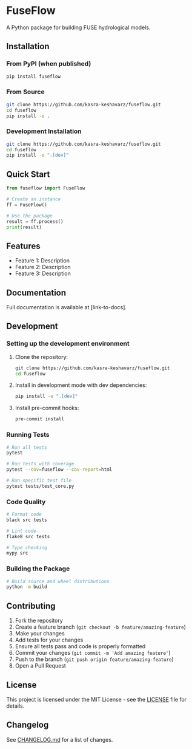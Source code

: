 # FuseFlow

A Python package for building FUSE hydrological models.

## Installation

### From PyPI (when published)
```bash
pip install fuseflow
```

### From Source
```bash
git clone https://github.com/kasra-keshavarz/fuseflow.git
cd fuseflow
pip install -e .
```

### Development Installation
```bash
git clone https://github.com/kasra-keshavarz/fuseflow.git
cd fuseflow
pip install -e ".[dev]"
```

## Quick Start

```python
from fuseflow import FuseFlow

# Create an instance
ff = FuseFlow()

# Use the package
result = ff.process()
print(result)
```

## Features

- Feature 1: Description
- Feature 2: Description
- Feature 3: Description

## Documentation

Full documentation is available at [link-to-docs].

## Development

### Setting up the development environment

1. Clone the repository:
   ```bash
   git clone https://github.com/kasra-keshavarz/fuseflow.git
   cd fuseflow
   ```

2. Install in development mode with dev dependencies:
   ```bash
   pip install -e ".[dev]"
   ```

3. Install pre-commit hooks:
   ```bash
   pre-commit install
   ```

### Running Tests

```bash
# Run all tests
pytest

# Run tests with coverage
pytest --cov=fuseflow --cov-report=html

# Run specific test file
pytest tests/test_core.py
```

### Code Quality

```bash
# Format code
black src tests

# Lint code
flake8 src tests

# Type checking
mypy src
```

### Building the Package

```bash
# Build source and wheel distributions
python -m build
```

## Contributing

1. Fork the repository
2. Create a feature branch (`git checkout -b feature/amazing-feature`)
3. Make your changes
4. Add tests for your changes
5. Ensure all tests pass and code is properly formatted
6. Commit your changes (`git commit -m 'Add amazing feature'`)
7. Push to the branch (`git push origin feature/amazing-feature`)
8. Open a Pull Request

## License

This project is licensed under the MIT License - see the [LICENSE](LICENSE) file for details.

## Changelog

See [CHANGELOG.md](CHANGELOG.md) for a list of changes.
